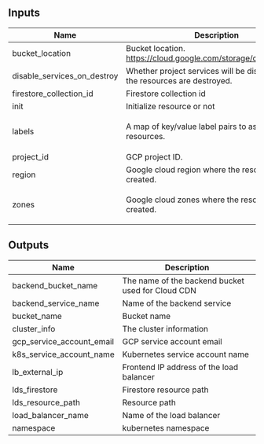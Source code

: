 <!-- BEGINNING OF PRE-COMMIT-TERRAFORM DOCS HOOK -->
## Inputs

| Name | Description | Type | Default | Required |
|------|-------------|------|---------|:--------:|
| bucket\_location | Bucket location. <https://cloud.google.com/storage/docs/locations> | `string` | `"US"` | no |
| disable\_services\_on\_destroy | Whether project services will be disabled when the resources are destroyed. | `bool` | `false` | no |
| firestore\_collection\_id | Firestore collection id | `string` | `"fileMetadata-cdn-gke"` | no |
| init | Initialize resource or not | `bool` | `true` | no |
| labels | A map of key/value label pairs to assign to the resources. | `map(string)` | <pre>{<br>  "app": "cloud-deployment-gke-golang"<br>}</pre> | no |
| project\_id | GCP project ID. | `string` | n/a | yes |
| region | Google cloud region where the resource will be created. | `string` | `"us-west1"` | no |
| zones | Google cloud zones where the resource will be created. | `list(string)` | <pre>[<br>  "us-west1-a"<br>]</pre> | no |

## Outputs

| Name | Description |
|------|-------------|
| backend\_bucket\_name | The name of the backend bucket used for Cloud CDN |
| backend\_service\_name | Name of the backend service |
| bucket\_name | Bucket name |
| cluster\_info | The cluster information |
| gcp\_service\_account\_email | GCP service account email |
| k8s\_service\_account\_name | Kubernetes service account name |
| lb\_external\_ip | Frontend IP address of the load balancer |
| lds\_firestore | Firestore resource path |
| lds\_resource\_path | Resource path |
| load\_balancer\_name | Name of the load balancer |
| namespace | kubernetes namespace |

<!-- END OF PRE-COMMIT-TERRAFORM DOCS HOOK -->
